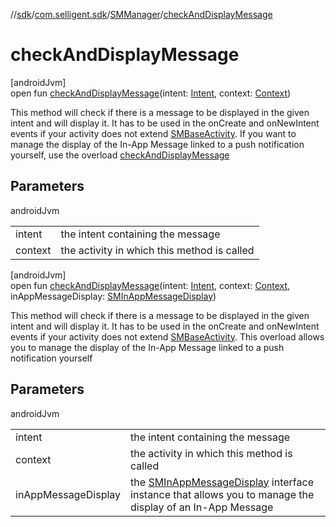 //[sdk](../../../index.md)/[com.selligent.sdk](../index.md)/[SMManager](index.md)/[checkAndDisplayMessage](check-and-display-message.md)

# checkAndDisplayMessage

[androidJvm]\
open fun [checkAndDisplayMessage](check-and-display-message.md)(intent: [Intent](https://developer.android.com/reference/kotlin/android/content/Intent.html), context: [Context](https://developer.android.com/reference/kotlin/android/content/Context.html))

This method will check if there is a message to be displayed in the given intent and will display it. It has to be used in the onCreate and onNewIntent events if your activity does not extend [SMBaseActivity](../-s-m-base-activity/index.md). If you want to manage the display of the In-App Message linked to a push notification yourself, use the overload [checkAndDisplayMessage](check-and-display-message.md)

## Parameters

androidJvm

| | |
|---|---|
| intent | the intent containing the message |
| context | the activity in which this method is called |

[androidJvm]\
open fun [checkAndDisplayMessage](check-and-display-message.md)(intent: [Intent](https://developer.android.com/reference/kotlin/android/content/Intent.html), context: [Context](https://developer.android.com/reference/kotlin/android/content/Context.html), inAppMessageDisplay: [SMInAppMessageDisplay](../-s-m-in-app-message-display/index.md))

This method will check if there is a message to be displayed in the given intent and will display it. It has to be used in the onCreate and onNewIntent events if your activity does not extend [SMBaseActivity](../-s-m-base-activity/index.md). This overload allows you to manage the display of the In-App Message linked to a push notification yourself

## Parameters

androidJvm

| | |
|---|---|
| intent | the intent containing the message |
| context | the activity in which this method is called |
| inAppMessageDisplay | the [SMInAppMessageDisplay](../-s-m-in-app-message-display/index.md) interface instance that allows you to manage the display of an In-App Message |
